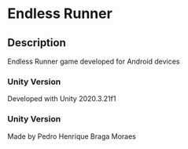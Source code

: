 # Endless Runner 

## Description

Endless Runner game developed for Android devices

### Unity Version

Developed with Unity 2020.3.21f1 

### Unity Version

Made by Pedro Henrique Braga Moraes



